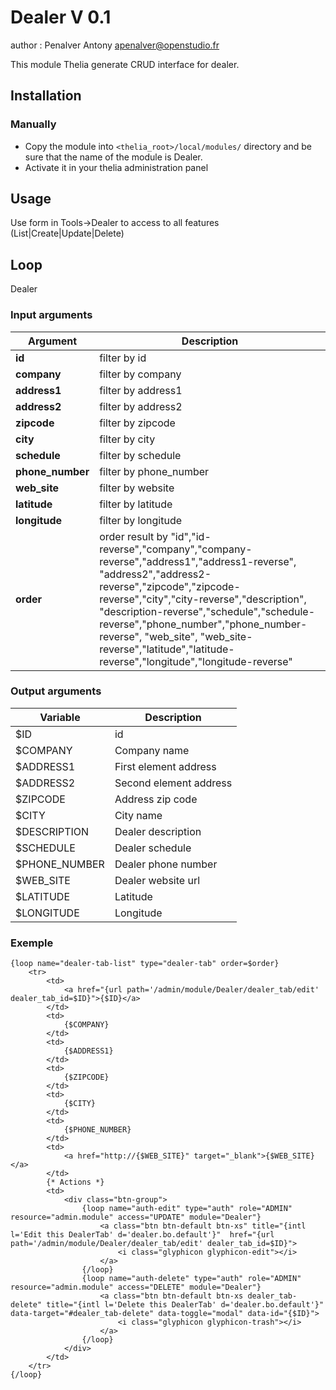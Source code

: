 # Dealer V 0.1

author : Penalver Antony <apenalver@openstudio.fr>

This module Thelia generate CRUD interface for dealer.

## Installation

### Manually

* Copy the module into ```<thelia_root>/local/modules/``` directory and be sure that the name of the module is Dealer.
* Activate it in your thelia administration panel


## Usage

Use form in Tools->Dealer to access to all features (List|Create|Update|Delete)

## Loop

Dealer

### Input arguments

|Argument           |Description                                                                                    |
|---                |---                                                                                            |
|**id**             | filter by id                                                                                  |
|**company**        | filter by company                                                                             |
|**address1**       | filter by address1                                                                            |
|**address2**       | filter by address2                                                                            |
|**zipcode**        | filter by zipcode                                                                             |
|**city**           | filter by city                                                                                |
|**schedule**       | filter by schedule                                                                            |
|**phone_number**   | filter by phone_number                                                                        |
|**web_site**       | filter by website                                                                             |
|**latitude**       | filter by latitude                                                                            |
|**longitude**      | filter by longitude                                                                           |
|**order**          | order result by "id","id-reverse","company","company-reverse","address1","address1-reverse", "address2","address2-reverse","zipcode","zipcode-reverse","city","city-reverse","description", "description-reverse","schedule","schedule-reverse","phone_number","phone_number-reverse", "web_site", "web_site-reverse","latitude","latitude-reverse","longitude","longitude-reverse" |


### Output arguments

|Variable       |Description                |
|---            |---                        |
|$ID            | id                        |
|$COMPANY       | Company name              |
|$ADDRESS1      | First element address     |
|$ADDRESS2      | Second element address    |
|$ZIPCODE       | Address zip code          |
|$CITY          | City name                 |
|$DESCRIPTION   | Dealer description        |
|$SCHEDULE      | Dealer schedule           |
|$PHONE_NUMBER  | Dealer phone number       |
|$WEB_SITE      | Dealer website url        |
|$LATITUDE      | Latitude                  |
|$LONGITUDE     | Longitude                 |


### Exemple
```
{loop name="dealer-tab-list" type="dealer-tab" order=$order}
    <tr>
        <td>
            <a href="{url path='/admin/module/Dealer/dealer_tab/edit' dealer_tab_id=$ID}">{$ID}</a>
        </td>
        <td>
            {$COMPANY}
        </td>
        <td>
            {$ADDRESS1}
        </td>
        <td>
            {$ZIPCODE}
        </td>
        <td>
            {$CITY}
        </td>
        <td>
            {$PHONE_NUMBER}
        </td>
        <td>
            <a href="http://{$WEB_SITE}" target="_blank">{$WEB_SITE}</a>
        </td>
        {* Actions *}
        <td>
            <div class="btn-group">
                {loop name="auth-edit" type="auth" role="ADMIN" resource="admin.module" access="UPDATE" module="Dealer"}
                    <a class="btn btn-default btn-xs" title="{intl l='Edit this DealerTab' d='dealer.bo.default'}"  href="{url path='/admin/module/Dealer/dealer_tab/edit' dealer_tab_id=$ID}">
                        <i class="glyphicon glyphicon-edit"></i>
                    </a>
                {/loop}
                {loop name="auth-delete" type="auth" role="ADMIN" resource="admin.module" access="DELETE" module="Dealer"}
                    <a class="btn btn-default btn-xs dealer_tab-delete" title="{intl l='Delete this DealerTab' d='dealer.bo.default'}" data-target="#dealer_tab-delete" data-toggle="modal" data-id="{$ID}">
                        <i class="glyphicon glyphicon-trash"></i>
                    </a>
                {/loop}
            </div>
        </td>
    </tr>
{/loop}
```

